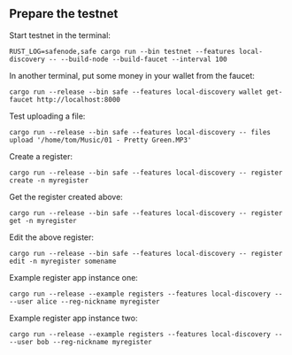 #

## Prepare the testnet

Start testnet in the terminal:
```
RUST_LOG=safenode,safe cargo run --bin testnet --features local-discovery -- --build-node --build-faucet --interval 100
```

In another terminal, put some money in your wallet from the faucet:
```
cargo run --release --bin safe --features local-discovery wallet get-faucet http://localhost:8000
```

Test uploading a file:
```
cargo run --release --bin safe --features local-discovery -- files upload '/home/tom/Music/01 - Pretty Green.MP3'
```

Create a register:
```
cargo run --release --bin safe --features local-discovery -- register create -n myregister
```

Get the register created above:
```
cargo run --release --bin safe --features local-discovery -- register get -n myregister
```

Edit the above register:
```
cargo run --release --bin safe --features local-discovery -- register edit -n myregister somename
```

Example register app instance one:
```
cargo run --release --example registers --features local-discovery -- --user alice --reg-nickname myregister
```

Example register app instance two:
```
cargo run --release --example registers --features local-discovery -- --user bob --reg-nickname myregister
```

